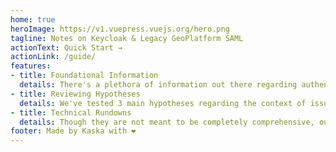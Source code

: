 ```yaml
---
home: true
heroImage: https://v1.vuepress.vuejs.org/hero.png
tagline: Notes on Keycloak & Legacy GeoPlatform SAML
actionText: Quick Start →
actionLink: /guide/
features:
- title: Foundational Information
  details: There's a plethora of information out there regarding authentication, but it's almost too much to consume. So our goal here, is to provide you with just enough of what you need to know, in order to follow this demo & guide. Feel to re-reference as often as needed.
- title: Reviewing Hypotheses
  details: We've tested 3 main hypotheses regarding the context of issues, surrounding the strategic options for integrating Keycloak with a Legacy SimpleSAML-PHP authentication package.
- title: Technical Rundowns
  details: Though they are not meant to be completely comprehensive, our technical rundowns will highlight the difficulties and provide high-level details surrounding the findings & our assocaited recommendations.
footer: Made by Kaska with ❤️
---
```

